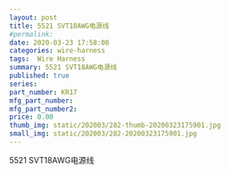 ```yaml
---
layout: post
title: 5521 SVT18AWG电源线
#permalink: 
date: 2020-03-23 17:58:08
categories: wire-harness
tags:  Wire Harness
summary: 5521 SVT18AWG电源线
published: true 
series: 
part_number: KR17
mfg_part_number: 
mfg_part_number2: 
price: 0.00
thumb_img: static/202003/282-thumb-20200323175901.jpg
small_img: static/202003/282-20200323175901.jpg
---
```



5521 SVT18AWG电源线